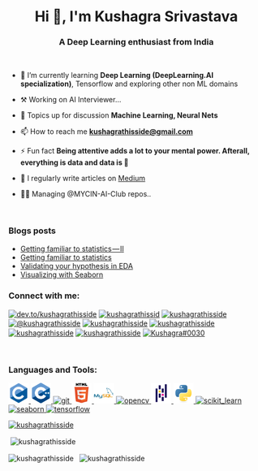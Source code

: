 <h1 align="center">Hi 👋, I'm Kushagra Srivastava</h1>
<h3 align="center">A Deep Learning enthusiast from India</h3>

[//]: # (<p align="left"> <img src="https://komarev.com/ghpvc/?username=kushagrathisside&label=Profile%20views&color=0e75b6&style=flat" alt="kushagrathisside" /> </p>)
<br>

<center>
<!-- <img src="https://github.com/kushagrathisside/kushagrathisside/blob/main/resources/ezgif.com-gif-maker.gif"> -->
</center>

- 🌱 I’m currently learning **Deep Learning (DeepLearning.AI specialization)**, Tensorflow and exploring other non ML domains

- ⚒ Working on AI Interviewer...

- 💬 Topics up for discussion **Machine Learning, Neural Nets**

- 📫 How to reach me **kushagrathisside@gmail.com**

- ⚡ Fun fact **Being attentive adds a lot to your mental power. Afterall, everything is data and data is 💖**

- 📝 I regularly write articles on [Medium](https://medium.com/@kushagrathisside)

- 👨‍💻 Managing @MYCIN-AI-Club repos..
<br>

### Blogs posts
<!-- BLOG-POST-LIST:START -->
- [Getting familiar to statistics — II](https://medium.com/@kushagrathisside/getting-familiar-to-statistics-ii-d75e9499c65b?source=rss-69d935b749c------2)
- [Getting familiar to statistics](https://medium.com/@kushagrathisside/getting-familiar-to-statistics-285e4b13240e?source=rss-69d935b749c------2)
- [Validating your hypothesis in EDA](https://medium.com/@kushagrathisside/validating-your-hypothesis-in-eda-2c63c458a4af?source=rss-69d935b749c------2)
- [Visualizing with Seaborn](https://medium.com/@kushagrathisside/visualizing-with-seaborn-ae3902f140d4?source=rss-69d935b749c------2)
<!-- BLOG-POST-LIST:END -->

<h3 align="left">Connect with me:</h3>
<p align="left">
<a href="https://dev.to/dev.to/kushagrathisside" target="blank"><img align="center" src="https://raw.githubusercontent.com/rahuldkjain/github-profile-readme-generator/master/src/images/icons/Social/devto.svg" alt="dev.to/kushagrathisside" height="30" width="40" /></a>
<a href="https://twitter.com/kushagrathissid" target="blank"><img align="center" src="https://raw.githubusercontent.com/rahuldkjain/github-profile-readme-generator/master/src/images/icons/Social/twitter.svg" alt="kushagrathissid" height="30" width="40" /></a>
<a href="https://linkedin.com/in/kushagrathisside" target="blank"><img align="center" src="https://raw.githubusercontent.com/rahuldkjain/github-profile-readme-generator/master/src/images/icons/Social/linked-in-alt.svg" alt="kushagrathisside" height="30" width="40" /></a>
  <a href="https://medium.com/@kushagrathisside" target="blank"><img align="center" src="https://raw.githubusercontent.com/rahuldkjain/github-profile-readme-generator/master/src/images/icons/Social/medium.svg" alt="@kushagrathisside" height="30" width="40" /></a>
<a href="https://kaggle.com/kushagrathisside" target="blank"><img align="center" src="https://raw.githubusercontent.com/rahuldkjain/github-profile-readme-generator/master/src/images/icons/Social/kaggle.svg" alt="kushagrathisside" height="30" width="40" /></a>
<a href="https://instagram.com/kushagrathisside" target="blank"><img align="center" src="https://raw.githubusercontent.com/rahuldkjain/github-profile-readme-generator/master/src/images/icons/Social/instagram.svg" alt="kushagrathisside" height="30" width="40" /></a>
<a href="https://www.hackerrank.com/kushagrathisside" target="blank"><img align="center" src="https://raw.githubusercontent.com/rahuldkjain/github-profile-readme-generator/master/src/images/icons/Social/hackerrank.svg" alt="kushagrathisside" height="30" width="40" /></a>
<a href="https://www.leetcode.com/kushagrathisside" target="blank"><img align="center" src="https://raw.githubusercontent.com/rahuldkjain/github-profile-readme-generator/master/src/images/icons/Social/leet-code.svg" alt="kushagrathisside" height="30" width="40" /></a>
<a href="https://discord.gg/Kushagra#0030" target="blank"><img align="center" src="https://raw.githubusercontent.com/rahuldkjain/github-profile-readme-generator/master/src/images/icons/Social/discord.svg" alt="Kushagra#0030" height="30" width="40" /></a>
</p>
<br>
<h3 align="left">Languages and Tools:</h3>
<p align="left"> <a href="https://www.cprogramming.com/" target="_blank" rel="noreferrer"> <img src="https://raw.githubusercontent.com/devicons/devicon/master/icons/c/c-original.svg" alt="c" width="40" height="40"/> </a> <a href="https://www.w3schools.com/cpp/" target="_blank" rel="noreferrer"> <img src="https://raw.githubusercontent.com/devicons/devicon/master/icons/cplusplus/cplusplus-original.svg" alt="cplusplus" width="40" height="40"/> </a> <a href="https://git-scm.com/" target="_blank" rel="noreferrer"> <img src="https://www.vectorlogo.zone/logos/git-scm/git-scm-icon.svg" alt="git" width="40" height="40"/> </a> <a href="https://www.w3.org/html/" target="_blank" rel="noreferrer"> <img src="https://raw.githubusercontent.com/devicons/devicon/master/icons/html5/html5-original-wordmark.svg" alt="html5" width="40" height="40"/> </a> <a href="https://www.mysql.com/" target="_blank" rel="noreferrer"> <img src="https://raw.githubusercontent.com/devicons/devicon/master/icons/mysql/mysql-original-wordmark.svg" alt="mysql" width="40" height="40"/> </a> <a href="https://opencv.org/" target="_blank" rel="noreferrer"> <img src="https://www.vectorlogo.zone/logos/opencv/opencv-icon.svg" alt="opencv" width="40" height="40"/> </a> <a href="https://pandas.pydata.org/" target="_blank" rel="noreferrer"> <img src="https://raw.githubusercontent.com/devicons/devicon/2ae2a900d2f041da66e950e4d48052658d850630/icons/pandas/pandas-original.svg" alt="pandas" width="40" height="40"/> </a> <a href="https://www.python.org" target="_blank" rel="noreferrer"> <img src="https://raw.githubusercontent.com/devicons/devicon/master/icons/python/python-original.svg" alt="python" width="40" height="40"/> </a> <a href="https://scikit-learn.org/" target="_blank" rel="noreferrer"> <img src="https://upload.wikimedia.org/wikipedia/commons/0/05/Scikit_learn_logo_small.svg" alt="scikit_learn" width="40" height="40"/> </a> <a href="https://seaborn.pydata.org/" target="_blank" rel="noreferrer"> <img src="https://seaborn.pydata.org/_images/logo-mark-lightbg.svg" alt="seaborn" width="40" height="40"/> </a> <a href="https://www.tensorflow.org" target="_blank" rel="noreferrer"> <img src="https://www.vectorlogo.zone/logos/tensorflow/tensorflow-icon.svg" alt="tensorflow" width="40" height="40"/> </a> </p>

<p align="left"> <a href="https://github.com/ryo-ma/github-profile-trophy"><img src="https://github-profile-trophy.vercel.app/?username=kushagrathisside" alt="kushagrathisside" /></a> </p>

<p>&nbsp;<img align="center" src="https://github-readme-stats.vercel.app/api?username=kushagrathisside&show_icons=true&locale=en" alt="kushagrathisside" /></p>

<p><img align="center" src="https://github-readme-streak-stats.herokuapp.com/?user=kushagrathisside&" alt="kushagrathisside" />&nbsp;&nbsp;&nbsp;<img align="center" src="https://github-readme-stats.vercel.app/api/top-langs?username=kushagrathisside&show_icons=true&locale=en&layout=compact" alt="kushagrathisside" /></p>
